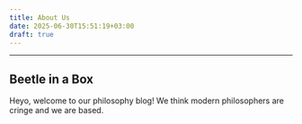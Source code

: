 ```yaml
---
title: About Us
date: 2025-06-30T15:51:19+03:00
draft: true
---
```

---
Beetle in a Box
---

Heyo, welcome to our philosophy blog!
We think modern philosophers are cringe and we are based.
